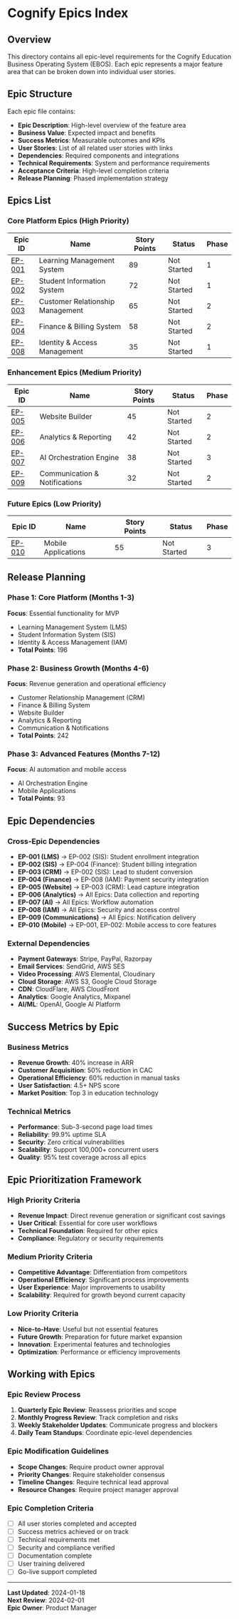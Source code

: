 # Cognify Epics Index

## Overview

This directory contains all epic-level requirements for the Cognify Education Business Operating System (EBOS). Each epic represents a major feature area that can be broken down into individual user stories.

## Epic Structure

Each epic file contains:
- **Epic Description**: High-level overview of the feature area
- **Business Value**: Expected impact and benefits
- **Success Metrics**: Measurable outcomes and KPIs
- **User Stories**: List of all related user stories with links
- **Dependencies**: Required components and integrations
- **Technical Requirements**: System and performance requirements
- **Acceptance Criteria**: High-level completion criteria
- **Release Planning**: Phased implementation strategy

## Epics List

### Core Platform Epics (High Priority)

| Epic ID | Name | Story Points | Status | Phase |
|---------|------|-------------|---------|-------|
| [EP-001](./EP-001-LMS.md) | Learning Management System | 89 | Not Started | 1 |
| [EP-002](./EP-002-SIS.md) | Student Information System | 72 | Not Started | 1 |
| [EP-003](./EP-003-CRM.md) | Customer Relationship Management | 65 | Not Started | 2 |
| [EP-004](./EP-004-Finance.md) | Finance & Billing System | 58 | Not Started | 2 |
| [EP-008](./EP-008-IAM.md) | Identity & Access Management | 35 | Not Started | 1 |

### Enhancement Epics (Medium Priority)

| Epic ID | Name | Story Points | Status | Phase |
|---------|------|-------------|---------|-------|
| [EP-005](./EP-005-Website-Builder.md) | Website Builder | 45 | Not Started | 2 |
| [EP-006](./EP-006-Analytics.md) | Analytics & Reporting | 42 | Not Started | 2 |
| [EP-007](./EP-007-AI-Orchestration.md) | AI Orchestration Engine | 38 | Not Started | 3 |
| [EP-009](./EP-009-Communications.md) | Communication & Notifications | 32 | Not Started | 2 |

### Future Epics (Low Priority)

| Epic ID | Name | Story Points | Status | Phase |
|---------|------|-------------|---------|-------|
| [EP-010](./EP-010-Mobile-Apps.md) | Mobile Applications | 55 | Not Started | 3 |

## Release Planning

### Phase 1: Core Platform (Months 1-3)
**Focus**: Essential functionality for MVP
- Learning Management System (LMS)
- Student Information System (SIS)
- Identity & Access Management (IAM)
- **Total Points**: 196

### Phase 2: Business Growth (Months 4-6)
**Focus**: Revenue generation and operational efficiency
- Customer Relationship Management (CRM)
- Finance & Billing System
- Website Builder
- Analytics & Reporting
- Communication & Notifications
- **Total Points**: 242

### Phase 3: Advanced Features (Months 7-12)
**Focus**: AI automation and mobile access
- AI Orchestration Engine
- Mobile Applications
- **Total Points**: 93

## Epic Dependencies

### Cross-Epic Dependencies
- **EP-001 (LMS)** → EP-002 (SIS): Student enrollment integration
- **EP-002 (SIS)** → EP-004 (Finance): Student billing integration
- **EP-003 (CRM)** → EP-002 (SIS): Lead to student conversion
- **EP-004 (Finance)** → EP-008 (IAM): Payment security integration
- **EP-005 (Website)** → EP-003 (CRM): Lead capture integration
- **EP-006 (Analytics)** → All Epics: Data collection and reporting
- **EP-007 (AI)** → All Epics: Workflow automation
- **EP-008 (IAM)** → All Epics: Security and access control
- **EP-009 (Communications)** → All Epics: Notification delivery
- **EP-010 (Mobile)** → EP-001, EP-002: Mobile access to core features

### External Dependencies
- **Payment Gateways**: Stripe, PayPal, Razorpay
- **Email Services**: SendGrid, AWS SES
- **Video Processing**: AWS Elemental, Cloudinary
- **Cloud Storage**: AWS S3, Google Cloud Storage
- **CDN**: CloudFlare, AWS CloudFront
- **Analytics**: Google Analytics, Mixpanel
- **AI/ML**: OpenAI, Google AI Platform

## Success Metrics by Epic

### Business Metrics
- **Revenue Growth**: 40% increase in ARR
- **Customer Acquisition**: 50% reduction in CAC
- **Operational Efficiency**: 60% reduction in manual tasks
- **User Satisfaction**: 4.5+ NPS score
- **Market Position**: Top 3 in education technology

### Technical Metrics
- **Performance**: Sub-3-second page load times
- **Reliability**: 99.9% uptime SLA
- **Security**: Zero critical vulnerabilities
- **Scalability**: Support 100,000+ concurrent users
- **Quality**: 95% test coverage across all epics

## Epic Prioritization Framework

### High Priority Criteria
- **Revenue Impact**: Direct revenue generation or significant cost savings
- **User Critical**: Essential for core user workflows
- **Technical Foundation**: Required for other epics
- **Compliance**: Regulatory or security requirements

### Medium Priority Criteria
- **Competitive Advantage**: Differentiation from competitors
- **Operational Efficiency**: Significant process improvements
- **User Experience**: Major improvements to usability
- **Scalability**: Required for growth beyond current capacity

### Low Priority Criteria
- **Nice-to-Have**: Useful but not essential features
- **Future Growth**: Preparation for future market expansion
- **Innovation**: Experimental features and technologies
- **Optimization**: Performance or efficiency improvements

## Working with Epics

### Epic Review Process
1. **Quarterly Epic Review**: Reassess priorities and scope
2. **Monthly Progress Review**: Track completion and risks
3. **Weekly Stakeholder Updates**: Communicate progress and blockers
4. **Daily Team Standups**: Coordinate epic-level dependencies

### Epic Modification Guidelines
- **Scope Changes**: Require product owner approval
- **Priority Changes**: Require stakeholder consensus  
- **Timeline Changes**: Require technical lead approval
- **Resource Changes**: Require project manager approval

### Epic Completion Criteria
- [ ] All user stories completed and accepted
- [ ] Success metrics achieved or on track
- [ ] Technical requirements met
- [ ] Security and compliance verified
- [ ] Documentation complete
- [ ] User training delivered
- [ ] Go-live support completed

---

**Last Updated**: 2024-01-18  
**Next Review**: 2024-02-01  
**Epic Owner**: Product Manager